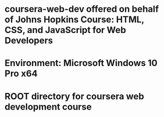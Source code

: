 # coursera-web-dev offered on behalf of Johns Hopkins Course: HTML, CSS, and JavaScript for Web Developers
# Environment: Microsoft Windows 10 Pro x64
# ROOT directory for coursera web development course
